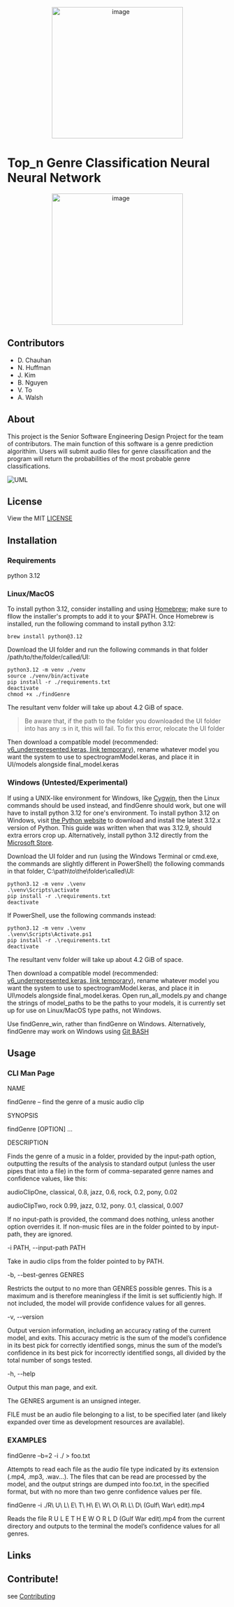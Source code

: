 
<p align="center">
<img src="/osulogo.jpg" hspace="100" alt="image" width="300" height="auto">
</p>

# Top_n Genre Classification Neural Neural Network 

<p align="center">
<img src="/MIT-Neural-Networks-SL.gif" alt="image" width="300" height="auto">
</p>

## Contributors
- D. Chauhan
- N. Huffman
- J. Kim
- B. Nguyen
- V. To
- A. Walsh

## About
This project is the Senior Software Engineering Design Project for the team of contributors. The main function of this software is a genre prediction algorithim.  Users will submit audio files for genre classification and the program will return the probabilities of the most probable genre classifications.

![UML](/UML.jpg)


## License

View the MIT [LICENSE](/LICENSE)

## Installation

### Requirements
python 3.12

### Linux/MacOS
To install python 3.12, consider installing and using [Homebrew](https://brew.sh/); make sure to fllow the installer's prompts to add it to your $PATH. Once Homebrew is installed, run the following command to install python 3.12:
~~~
brew install python@3.12
~~~

Download the UI folder and run the following commands in that folder /path/to/the/folder/called/UI:
~~~
python3.12 -m venv ./venv
source ./venv/bin/activate
pip install -r ./requirements.txt
deactivate
chmod +x ./findGenre
~~~
The resultant venv folder will take up about 4.2 GiB of space. 
> Be aware that, if the path to the folder you downloaded the UI folder into has any :s in it, this will fail. To fix this error, relocate the UI folder

Then download a compatible model (recommended: [v6_underrepresented.keras, link temporary](https://oregonstateuniversity.sharepoint.com/:u:/s/Top-nMusic/EV2VkliU6h5OknWQqBxABmkBKT5mE7nxyshKezm-rCD8zA?e=xK2GvY)), rename whatever model you want the system to use to spectrogramModel.keras, and place it in UI/models alongside final_model.keras

### Windows (Untested/Experimental)
If using a UNIX-like environment for Windows, like [Cygwin](https://cygwin.com/), then the Linux commands should be used instead, and findGenre should work, but one will have to install python 3.12 for one's environment. To install python 3.12 on Windows, visit [the Python website](https://www.python.org/downloads/windows/) to download and install the latest 3.12.x version of Python. This guide was written when that was 3.12.9, should extra errors crop up. Alternatively, install python 3.12 directly from the [Microsoft Store](https://apps.microsoft.com/detail/9ncvdn91xzqp?hl=en-us&gl=US).

Download the UI folder and run (using the Windows Terminal or cmd.exe, the commands are slightly different in PowerShell) the following commands in that folder, C:\path\to\the\folder\called\UI:
~~~
python3.12 -m venv .\venv
.\venv\Scripts\activate
pip install -r .\requirements.txt
deactivate
~~~
If PowerShell, use the following commands instead:
~~~
python3.12 -m venv .\venv
.\venv\Scripts\Activate.ps1
pip install -r .\requirements.txt
deactivate
~~~
The resultant venv folder will take up about 4.2 GiB of space. 

Then download a compatible model (recommended: [v6_underrepresented.keras, link temporary](https://oregonstateuniversity.sharepoint.com/:u:/s/Top-nMusic/EV2VkliU6h5OknWQqBxABmkBKT5mE7nxyshKezm-rCD8zA?e=xK2GvY)), rename whatever model you want the system to use to spectrogramModel.keras, and place it in UI\models alongside final_model.keras. Open run_all_models.py and change the strings of model_paths to be the paths to your models, it is currently set up for use on Linux/MacOS type paths, not Windows.


Use findGenre_win, rather than findGenre on Windows. Alternatively, findGenre may work on Windows using [Git BASH](https://gitforwindows.org/)

## Usage

### CLI Man Page 

NAME 

findGenre – find the genre of a music audio clip 

SYNOPSIS 

findGenre [OPTION] ... 

DESCRIPTION 

Finds the genre of a music in a folder, provided by the input-path option, outputting the results of the analysis to standard output (unless the user pipes that into a file) in the form of comma-separated genre names and confidence values, like this: 

audioClipOne, classical, 0.8, jazz, 0.6, rock, 0.2, pony, 0.02 

audioClipTwo, rock 0.99, jazz, 0.12, pony. 0.1, classical, 0.007  

If no input-path is provided, the command does nothing, unless another option overrides it. If non-music files are in the folder pointed to by input-path, they are ignored. 

-i PATH, --input-path PATH

Take in audio clips from the folder pointed to by PATH.

-b, --best-genres GENRES 

Restricts the output to no more than GENRES possible genres. This is a maximum and is therefore meaningless if the limit is set sufficiently high. If not included, the model will provide confidence values for all genres. 

-v, --version 

Output version information, including an accuracy rating of the current model, and exits. This accuracy metric is the sum of the model’s confidence in its best pick for correctly identified songs, minus the sum of the model’s confidence in its best pick for incorrectly identified songs, all divided by the total number of songs tested. 

-h, --help 

Output this man page, and exit. 

The GENRES argument is an unsigned integer. 

FILE must be an audio file belonging to a list, to be specified later (and likely expanded over time as development resources are available). 


### EXAMPLES 

findGenre –b=2 -i ./ > foo.txt 

Attempts to read each file as the audio file type indicated by its extension (.mp4, .mp3, .wav...). The files that can be read are processed by the model, and the output strings are dumped into foo.txt, in the specified format, but with no more than two genre confidence values per file. 

findGenre -i ./R\ U\ L\ E\ T\ H\ E\ W\ O\ R\ L\ D\ \(Gulf\ War\ edit\).mp4 

Reads the file R U L E T H E W O R L D (Gulf War edit).mp4 from the current directory and outputs to the terminal the model’s confidence values for all genres. 


## Links


## Contribute!
  see [Contributing](/Contributing.md)
